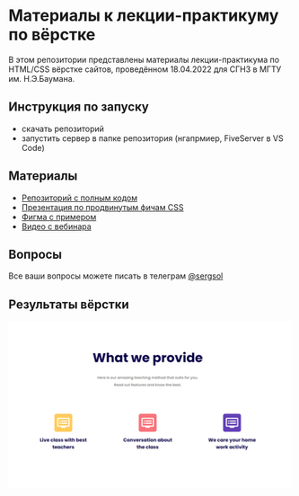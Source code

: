 # Материалы к лекции-практикуму по вёрстке

В этом репозитории представлены материалы лекции-практикума по HTML/CSS вёрстке сайтов, проведённом  18.04.2022 для СГН3 в МГТУ им. Н.Э.Баумана.

## Инструкция по запуску
- скачать репозиторий
- запустить сервер в папке репозитория (нгапрмиер, FiveServer в VS Code)

## Материалы
- [Репозиторий c полным кодом](https://github.com/solovevserg/2021-11-15-modern-responsive-markup-webinar)
- [Презентация по продвинутым фичам CSS](https://docs.google.com/presentation/d/1YcYVldEhoFGQud6aV5tTBgtJWThTNBUp/edit#slide=id.g101c3aeb9ed_3_0)
- [Фигма с примером](https://www.figma.com/file/1JVnJjEybLJc2kzT99lixD/Responseve-Markup-Webinar-by-Sergei-Solovev)
- [Видео с вебинара](https://disk.yandex.ru/i/YbrKhQ7atm2_Gw)

## Вопросы
Все ваши вопросы можете писать в телеграм [@sergsol](https://t.me/sergsol)

## Результаты вёрстки
![Результаты вёрстки](/assets/img/exmaple.png)